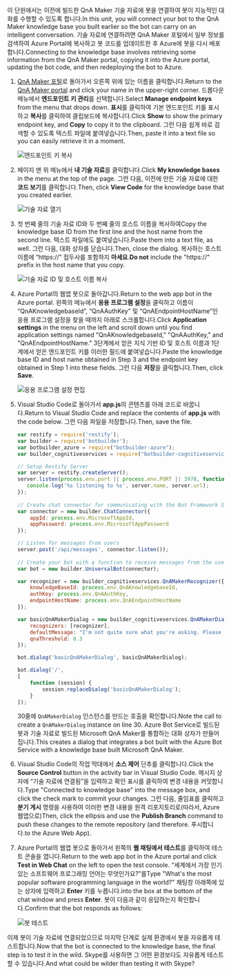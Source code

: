 <span data-ttu-id="dbfc8-101">이 단원에서는 이전에 빌드한 QnA Maker 기술 자료에 봇을 연결하여 봇이 지능적인 대화를 수행할 수 있도록 합니다.</span><span class="sxs-lookup"><span data-stu-id="dbfc8-101">In this unit, you will connect your bot to the QnA Maker knowledge base you built earlier so the bot can carry on an intelligent conversation.</span></span> <span data-ttu-id="dbfc8-102">기술 자료에 연결하려면 QnA Maker 포털에서 일부 정보를 검색하여 Azure Portal에 복사하고 봇 코드를 업데이트한 후 Azure에 봇을 다시 배포합니다.</span><span class="sxs-lookup"><span data-stu-id="dbfc8-102">Connecting to the knowledge base involves retrieving some information from the QnA Maker portal, copying it into the Azure portal, updating the bot code, and then redeploying the bot to Azure.</span></span>

1. <span data-ttu-id="dbfc8-103">[QnA Maker 포털](https://www.qnamaker.ai/)로 돌아가서 오른쪽 위에 있는 이름을 클릭합니다.</span><span class="sxs-lookup"><span data-stu-id="dbfc8-103">Return to the [QnA Maker portal](https://www.qnamaker.ai/) and click your name in the upper-right corner.</span></span> <span data-ttu-id="dbfc8-104">드롭다운 메뉴에서 **엔드포인트 키 관리**를 선택합니다.</span><span class="sxs-lookup"><span data-stu-id="dbfc8-104">Select **Manage endpoint keys** from the menu that drops down.</span></span> <span data-ttu-id="dbfc8-105">**표시**를 클릭하여 기본 엔드포인트 키를 표시하고 **복사**를 클릭하여 클립보드에 복사합니다.</span><span class="sxs-lookup"><span data-stu-id="dbfc8-105">Click **Show** to show the primary endpoint key, and **Copy** to copy it to the clipboard.</span></span> <span data-ttu-id="dbfc8-106">그런 다음 쉽게 바로 검색할 수 있도록 텍스트 파일에 붙여넣습니다.</span><span class="sxs-lookup"><span data-stu-id="dbfc8-106">Then, paste it into a text file so you can easily retrieve it in a moment.</span></span>

    ![엔드포인트 키 복사](../media-draft/6-copy-primary-key.png)

1. <span data-ttu-id="dbfc8-108">페이지 맨 위 메뉴에서 **내 기술 자료**를 클릭합니다.</span><span class="sxs-lookup"><span data-stu-id="dbfc8-108">Click **My knowledge bases** in the menu at the top of the page.</span></span> <span data-ttu-id="dbfc8-109">그런 다음, 이전에 만든 기술 자료에 대한 **코드 보기**를 클릭합니다.</span><span class="sxs-lookup"><span data-stu-id="dbfc8-109">Then, click **View Code** for the knowledge base that you created earlier.</span></span>

    ![기술 자료 열기](../media-draft/6-open-knowledge-base.png)

1. <span data-ttu-id="dbfc8-111">첫 번째 줄의 기술 자료 ID와 두 번째 줄의 호스트 이름을 복사하여</span><span class="sxs-lookup"><span data-stu-id="dbfc8-111">Copy the knowledge base ID from the first line and the host name from the second line.</span></span> <span data-ttu-id="dbfc8-112">텍스트 파일에도 붙여넣습니다.</span><span class="sxs-lookup"><span data-stu-id="dbfc8-112">Paste them into a text file, as well.</span></span> <span data-ttu-id="dbfc8-113">그런 다음, 대화 상자를 닫습니다.</span><span class="sxs-lookup"><span data-stu-id="dbfc8-113">Then, close the dialog.</span></span> <span data-ttu-id="dbfc8-114">복사하는 호스트 이름에 “https://” 접두사를 포함하지 **마세요**.</span><span class="sxs-lookup"><span data-stu-id="dbfc8-114">**Do not** include the "https://" prefix in the host name that you copy.</span></span>

    ![기술 자료 ID 및 호스트 이름 복사](../media-draft/6-copy-endpoint-info.png)  

1. <span data-ttu-id="dbfc8-116">Azure Portal의 웹앱 봇으로 돌아갑니다.</span><span class="sxs-lookup"><span data-stu-id="dbfc8-116">Return to the web app bot in the Azure portal.</span></span> <span data-ttu-id="dbfc8-117">왼쪽의 메뉴에서 **응용 프로그램 설정**을 클릭하고 이름이 “QnAKnowledgebaseId”, “QnAAuthKey” 및 “QnAEndpointHostName”인 응용 프로그램 설정을 찾을 때까지 아래로 스크롤합니다.</span><span class="sxs-lookup"><span data-stu-id="dbfc8-117">Click **Application settings** in the menu on the left and scroll down until you find application settings named "QnAKnowledgebaseId," "QnAAuthKey," and "QnAEndpointHostName."</span></span> <span data-ttu-id="dbfc8-118">3단계에서 얻은 지식 기반 ID 및 호스트 이름과 1단계에서 얻은 엔드포인트 키를 이러한 필드에 붙여넣습니다.</span><span class="sxs-lookup"><span data-stu-id="dbfc8-118">Paste the knowledge base ID and host name obtained in Step 3 and the endpoint key obtained in Step 1 into these fields.</span></span> <span data-ttu-id="dbfc8-119">그런 다음 **저장**을 클릭합니다.</span><span class="sxs-lookup"><span data-stu-id="dbfc8-119">Then, click **Save**.</span></span>

    ![응용 프로그램 설정 편집](../media-draft/6-enter-app-settings.png)

1. <span data-ttu-id="dbfc8-121">Visual Studio Code로 돌아가서 **app.js**의 콘텐츠를 아래 코드로 바꿉니다.</span><span class="sxs-lookup"><span data-stu-id="dbfc8-121">Return to Visual Studio Code and replace the contents of **app.js** with the code below.</span></span> <span data-ttu-id="dbfc8-122">그런 다음 파일을 저장합니다.</span><span class="sxs-lookup"><span data-stu-id="dbfc8-122">Then, save the file.</span></span>

    ```JavaScript
    var restify = require('restify');
    var builder = require('botbuilder');
    var botbuilder_azure = require("botbuilder-azure");
    var builder_cognitiveservices = require("botbuilder-cognitiveservices");
    
    // Setup Restify Server
    var server = restify.createServer();
    server.listen(process.env.port || process.env.PORT || 3978, function () {
       console.log('%s listening to %s', server.name, server.url); 
    });
      
    // Create chat connector for communicating with the Bot Framework Service
    var connector = new builder.ChatConnector({
        appId: process.env.MicrosoftAppId,
        appPassword: process.env.MicrosoftAppPassword     
    });
    
    // Listen for messages from users 
    server.post('/api/messages', connector.listen());
     
    // Create your bot with a function to receive messages from the user
    var bot = new builder.UniversalBot(connector);
    
    var recognizer = new builder_cognitiveservices.QnAMakerRecognizer({
        knowledgeBaseId: process.env.QnAKnowledgebaseId, 
        authKey: process.env.QnAAuthKey,
        endpointHostName: process.env.QnAEndpointHostName
    });
    
    var basicQnAMakerDialog = new builder_cognitiveservices.QnAMakerDialog({
        recognizers: [recognizer],
        defaultMessage: "I'm not quite sure what you're asking. Please ask your question again.",
        qnaThreshold: 0.3
    });
    
    bot.dialog('basicQnAMakerDialog', basicQnAMakerDialog);
    
    bot.dialog('/',
    [
        function (session) {
            session.replaceDialog('basicQnAMakerDialog');
        }
    ]);
    ```

    <span data-ttu-id="dbfc8-123">30줄에 `QnAMakerDialog` 인스턴스를 만드는 호출을 확인합니다.</span><span class="sxs-lookup"><span data-stu-id="dbfc8-123">Note the call to create a `QnAMakerDialog` instance on line 30.</span></span> <span data-ttu-id="dbfc8-124">Azure Bot Service로 빌드된 봇과 기술 자료로 빌드된 Microsoft QnA Maker를 통합하는 대화 상자가 만들어집니다.</span><span class="sxs-lookup"><span data-stu-id="dbfc8-124">This creates a dialog that integrates a bot built with the Azure Bot Service with a knowledge base built Microsoft QnA Maker.</span></span>
 
1. <span data-ttu-id="dbfc8-125">Visual Studio Code의 작업 막대에서 **소스 제어** 단추를 클릭합니다.</span><span class="sxs-lookup"><span data-stu-id="dbfc8-125">Click the **Source Control** button in the activity bar in Visual Studio Code.</span></span> <span data-ttu-id="dbfc8-126">메시지 상자에 “기술 자료에 연결됨”을 입력하고 확인 표시를 클릭하여 변경 내용을 커밋합니다.</span><span class="sxs-lookup"><span data-stu-id="dbfc8-126">Type "Connected to knowledge base" into the message box, and click the check mark to commit your changes.</span></span> <span data-ttu-id="dbfc8-127">그런 다음, 줄임표를 클릭하고 **분기 게시** 명령을 사용하여 이러한 변경 내용을 원격 리포지토리로(따라서, Azure 웹앱으로)</span><span class="sxs-lookup"><span data-stu-id="dbfc8-127">Then, click the ellipsis and use the **Publish Branch** command to push these changes to the remote repository (and therefore.</span></span> <span data-ttu-id="dbfc8-128">푸시합니다.</span><span class="sxs-lookup"><span data-stu-id="dbfc8-128">to the Azure Web App).</span></span>

1. <span data-ttu-id="dbfc8-129">Azure Portal의 웹앱 봇으로 돌아가서 왼쪽의 **웹 채팅에서 테스트**를 클릭하여 테스트 콘솔을 엽니다.</span><span class="sxs-lookup"><span data-stu-id="dbfc8-129">Return to the web app bot in the Azure portal and click **Test in Web Chat** on the left to open the test console.</span></span> <span data-ttu-id="dbfc8-130">“세계에서 가장 인기 있는 소프트웨어 프로그래밍 언어는 무엇인가요?”를</span><span class="sxs-lookup"><span data-stu-id="dbfc8-130">Type "What's the most popular software programming language in the world?"</span></span> <span data-ttu-id="dbfc8-131">채팅창 아래쪽에 있는 상자에 입력하고 **Enter** 키를 누릅니다.</span><span class="sxs-lookup"><span data-stu-id="dbfc8-131">into the box at the bottom of the chat window and press **Enter**.</span></span> <span data-ttu-id="dbfc8-132">봇이 다음과 같이 응답하는지 확인합니다.</span><span class="sxs-lookup"><span data-stu-id="dbfc8-132">Confirm that the bot responds as follows:</span></span>

    ![봇 테스트](../media-draft/6-portal-testing-chat.png)

<span data-ttu-id="dbfc8-134">이제 봇이 기술 자료에 연결되었으므로 마지막 단계로 실제 환경에서 봇을 자유롭게 테스트합니다.</span><span class="sxs-lookup"><span data-stu-id="dbfc8-134">Now that the bot is connected to the knowledge base, the final step is to test it in the wild.</span></span> <span data-ttu-id="dbfc8-135">Skype를 사용하면 그 어떤 환경보다도 자유롭게 테스트할 수 있습니다.</span><span class="sxs-lookup"><span data-stu-id="dbfc8-135">And what could be wilder than testing it with Skype?</span></span>